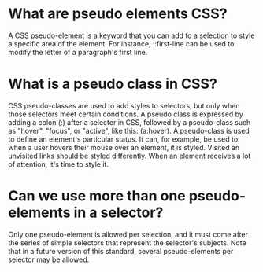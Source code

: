 # What are pseudo elements CSS?

A CSS pseudo-element is a keyword that you can add to a selection to style a specific area of the element. For instance, ::first-line can be used to modify the letter of a paragraph's first line.

# What is a pseudo class in CSS?

CSS pseudo-classes are used to add styles to selectors, but only when those selectors meet certain conditions. A pseudo class is expressed by adding a colon (:) after a selector in CSS, followed by a pseudo-class such as "hover", "focus", or "active", like this: (a:hover). A pseudo-class is used to define an element's particular status. It can, for example, be used to: when a user hovers their mouse over an element, it is styled. Visited an unvisited links should be styled differently. When an element receives a lot of attention, it's time to style it.

# Can we use more than one pseudo-elements in a selector?

Only one pseudo-element is allowed per selection, and it must come after the series of simple selectors that represent the selector's subjects. Note that in a future version of this standard, several pseudo-elements per selector may be allowed.